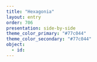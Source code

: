 ```yaml
---
title: "Hexagonia"
layout: entry
order: 706
presentation: side-by-side
theme_color_primary: "#77c044"
theme_color_secondary: "#77c044"
object:
  - id: 
---
```


